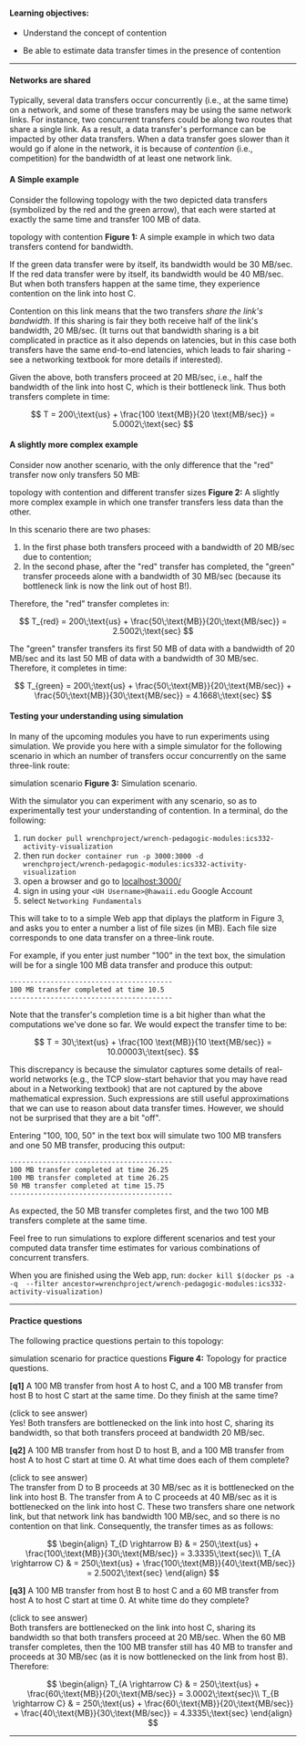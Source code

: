 
#### Learning objectives:

  - Understand the concept of contention

  - Be able to estimate data transfer times in the presence of contention
  

---


#### Networks are shared

Typically, several data transfers occur concurrently (i.e., at the same
time) on a network, and some of these transfers may be using the same
network links. For instance, two concurrent transfers could be along two
routes that share a single link. As a result, a data transfer's performance
can be impacted by other data transfers. When a data transfer goes slower
than it would go if alone in the network, it is because of *contention*
(i.e., competition) for the bandwidth of at least one network link.

#### A Simple example

Consider the following topology with the two depicted data transfers (symbolized by the red and the green arrow), that
each were started at exactly the same time and transfer 100 MB of data.

<object class="figure" type="image/svg+xml" data="{{ site.baseurl }}/public/img/networking_fundamentals/topology_contention.svg">topology with contention</object>
<b>Figure 1:</b> A simple example in which two data transfers contend for bandwidth.

If the green data transfer were by itself, its bandwidth would be 30 MB/sec.
If the red data transfer were by itself, its bandwidth would be 40
MB/sec. But when both transfers happen at the same time, they experience
contention on the link into host C. 

Contention on this link means that the two transfers *share the link's
bandwidth*. If this sharing is fair they both
receive half of the link's bandwidth, 20 MB/sec. (It turns out that bandwidth sharing
is a bit complicated in practice as it also depends on latencies, but in
this case both transfers have the same end-to-end latencies, which leads to
fair sharing - see a networking textbook for more details if interested).

Given the above, both transfers proceed at 20 MB/sec, i.e., half the bandwidth of the link into
host C, which is their bottleneck link. 
Thus both transfers complete in time:

$$
T = 200\;\text{us} + \frac{100 \text{MB}}{20 \text{MB/sec}} = 5.0002\;\text{sec}
$$


#### A slightly more complex example

Consider now another scenario, with the only difference that the "red" transfer now only transfers 50 MB:

<object class="figure" type="image/svg+xml" data="{{ site.baseurl }}/public/img/networking_fundamentals/topology_contention_different_sizes.svg">topology with contention and different transfer sizes</object>
<b>Figure 2:</b> A slightly more complex example in which one transfer transfers less data than the other.

In this scenario there are two phases:

  1. In the first phase both transfers proceed with a bandwidth of 20 MB/sec due to contention;
  2. In the second phase, after the "red" transfer has completed, the "green" transfer proceeds alone with a bandwidth of 30 MB/sec (because its bottleneck link is now the link out of host B!).

Therefore, the "red" transfer completes in:

$$
T_{red} = 200\;\text{us} + \frac{50\;\text{MB}}{20\;\text{MB/sec}} = 2.5002\;\text{sec}
$$

The "green" transfer transfers its first 50 MB of data with a bandwidth of 20 MB/sec and its last 50 MB of data with
a bandwidth of 30 MB/sec. Therefore, it completes in time:

$$
T_{green} = 200\;\text{us} + \frac{50\;\text{MB}}{20\;\text{MB/sec}} + \frac{50\;\text{MB}}{30\;\text{MB/sec}} = 4.1668\;\text{sec}
$$

#### Testing your understanding using simulation

In many of the upcoming modules you have to run experiments using
simulation. We provide you here with a simple simulator for the following
scenario in which an number of transfers occur concurrently on the same
three-link route:

<object class="figure" type="image/svg+xml" data="{{ site.baseurl }}/public/img/networking_fundamentals/topology_contention_simulation.svg">simulation scenario</object>
<b>Figure 3:</b> Simulation scenario.

With the simulator you can experiment with any scenario, so as to experimentally test your
understanding of contention.  In a terminal, do the following:

1. run `docker pull wrenchproject/wrench-pedagogic-modules:ics332-activity-visualization`
2. then run `docker container run -p 3000:3000 -d  wrenchproject/wrench-pedagogic-modules:ics332-activity-visualization`
3. open a browser and go to [localhost:3000/](localhost:3000/)
4. sign in using your `<UH Username>@hawaii.edu` Google Account
5. select `Networking Fundamentals`

This will take to to a simple Web app that diplays the platform in Figure 3,
and asks you to enter a number a list of file sizes (in MB). Each file size corresponds to
one data transfer on a three-link route.

For example, if you enter just number "100" in the text box, the simulation will be for
a single 100 MB data transfer and produce this output:

```
----------------------------------------
100 MB transfer completed at time 10.5
----------------------------------------
```

Note that the transfer's completion time is a bit higher than what the computations
we've done so far. We would expect the transfer time to be:

$$
T = 30\;\text{us} + \frac{100 \text{MB}}{10 \text{MB/sec}} = 10.00003\;\text{sec}.
$$

This discrepancy is because the simulator captures some details of
real-world networks (e.g., the TCP slow-start behavior that you may have read about
in a Networking textbook) that are 
not captured by the
above mathematical expression. Such expressions are
still useful approximations that we can use to reason about data transfer
times. However, we should not be surprised that they are a bit "off".

Entering "100, 100, 50" in the text box will simulate two 100 MB transfers and one 50 MB transfer, producing this output:

```
----------------------------------------
100 MB transfer completed at time 26.25
100 MB transfer completed at time 26.25
50 MB transfer completed at time 15.75
----------------------------------------
```

As expected, the 50 MB transfer completes first, and the two 100 MB transfers
complete at the same time.

Feel free to run simulations to explore different scenarios and test your 
computed data transfer time estimates for various combinations of concurrent
transfers.

When you are finished using the Web app, run: `docker kill $(docker ps -a -q  --filter ancestor=wrenchproject/wrench-pedagogic-modules:ics332-activity-visualization)`


--- 

#### Practice questions

The following practice questions pertain to this topology:

<object class="figure" type="image/svg+xml" data="{{ site.baseurl }}/public/img/networking_fundamentals/topology_contention_practice.svg">simulation scenario for practice questions</object>
<b>Figure 4:</b> Topology for practice questions.


**[q1]** A 100 MB transfer from host A to host C, and a 100 MB transfer
	 from host B to host C start at the same time. Do they finish at
	 the same time?


<div class="ui accordion fluid">
  <div class="title">
    <i class="dropdown icon"></i>
    (click to see answer)
  </div>
  <div markdown="1" class="ui segment content">
   Yes! Both transfers are bottlenecked on the link into host C, sharing its
   bandwidth, so that both transfers proceed at bandwidth 20 MB/sec.
  </div>
</div>

<p> </p>


**[q2]** A 100 MB transfer from host D to host B, and a 100 MB transfer
         from host A to host C start at time 0. At what time
         does each of them complete? 
<div class="ui accordion fluid">
  <div class="title">
    <i class="dropdown icon"></i>
    (click to see answer)
  </div>
  <div markdown="1" class="ui segment content">
   The transfer from D to B proceeds at 30 MB/sec as it is bottlenecked
   on the link into host B. The transfer from A to C proceeds at 40 MB/sec
   as it is bottlenecked on the link into host C. These two transfers share
   one network link, but that network link has bandwidth 100 MB/sec, and so
   there is no contention on that link.  Consequently, the transfer times
   as as follows:

$$
\begin{align}
  T_{D \rightarrow B} & = 250\;\text{us} + \frac{100\;\text{MB}}{30\;\text{MB/sec}} = 3.3335\;\text{sec}\\
  T_{A \rightarrow C} & = 250\;\text{us} + \frac{100\;\text{MB}}{40\;\text{MB/sec}} = 2.5002\;\text{sec}
\end{align}
$$
  </div>
</div>

<p> </p>


**[q3]** A 100 MB transfer from host B to host C and a 60 MB transfer 
from host A to host C start at time 0. At white time do they complete?
<div class="ui accordion fluid">
  <div class="title">
    <i class="dropdown icon"></i>
    (click to see answer)
  </div>
  <div markdown="1" class="ui segment content">
   Both transfers are bottlenecked on the link into host C, sharing its
   bandwidth so that both transfers proceed at 20 MB/sec. When the 60 MB
transfer completes, then the 100 MB transfer still has 40 MB to transfer and
proceeds at 30 MB/sec (as it is now bottlenecked on the link from host B). Therefore:

$$
\begin{align}
  T_{A \rightarrow C} & = 250\;\text{us} + \frac{60\;\text{MB}}{20\;\text{MB/sec}} = 3.0002\;\text{sec}\\
  T_{B \rightarrow C} & = 250\;\text{us} + \frac{60\;\text{MB}}{20\;\text{MB/sec}} + \frac{40\;\text{MB}}{30\;\text{MB/sec}} = 4.3335\;\text{sec}
\end{align}
$$
  </div>
</div>

<p> </p>



--- 


